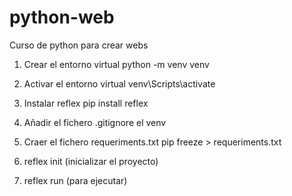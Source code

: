 # python-web
Curso de python para crear webs

1. Crear el entorno virtual
python -m venv venv

2. Activar el entorno virtual
venv\Scripts\activate

3. Instalar reflex
pip install reflex

4. Añadir el fichero .gitignore el venv

5. Craer el fichero requeriments.txt
pip freeze > requeriments.txt

6. reflex init (inicializar el proyecto)

7. reflex run (para ejecutar)
